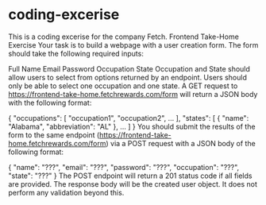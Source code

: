 # coding-excerise
This is a coding excerise for the company Fetch. Frontend Take-Home Exercise Your task is to build a webpage with a user creation form. The form should take the following required inputs:

Full Name Email Password Occupation State Occupation and State should allow users to select from options returned by an endpoint. Users should only be able to select one occupation and one state. A GET request to https://frontend-take-home.fetchrewards.com/form will return a JSON body with the following format:

{ "occupations": [ "occupation1", "occupation2", ... ], "states": [ { "name": "Alabama", "abbreviation": "AL" }, ... ] } You should submit the results of the form to the same endpoint (https://frontend-take-home.fetchrewards.com/form) via a POST request with a JSON body of the following format:

{ "name": "???", "email": "???", "password": "???", "occupation": "???", "state": "???" } The POST endpoint will return a 201 status code if all fields are provided. The response body will be the created user object. It does not perform any validation beyond this.
